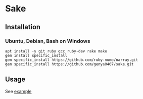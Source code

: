 # Sake

## Installation

### Ubuntu, Debian, Bash on Windows

```
apt install -y git ruby gcc ruby-dev rake make
gem install specific_install
gem specific_install https://github.com/ruby-numo/narray.git
gem specific_install https://github.com/genya0407/sake.git
```

## Usage

See [example](https://github.com/genya0407/sake/blob/master/examples/Series.ipynb)
